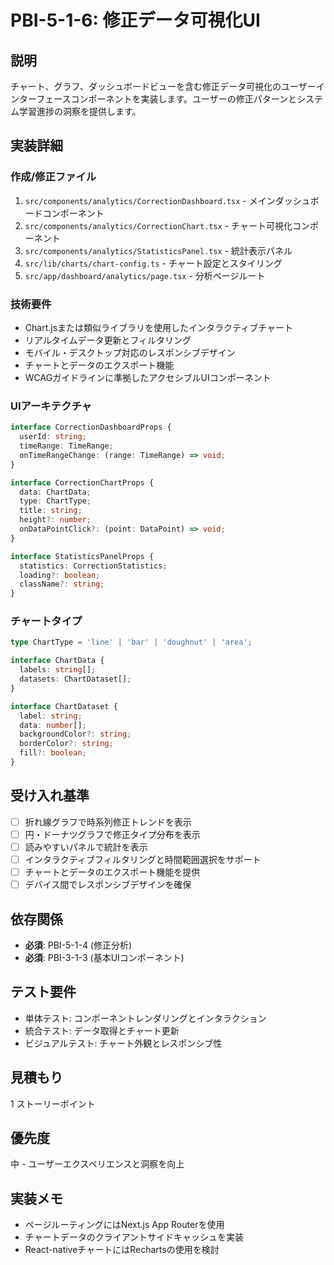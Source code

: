 # PBI-5-1-6: 修正データ可視化UI

## 説明

チャート、グラフ、ダッシュボードビューを含む修正データ可視化のユーザーインターフェースコンポーネントを実装します。ユーザーの修正パターンとシステム学習進捗の洞察を提供します。

## 実装詳細

### 作成/修正ファイル

1. `src/components/analytics/CorrectionDashboard.tsx` - メインダッシュボードコンポーネント
2. `src/components/analytics/CorrectionChart.tsx` - チャート可視化コンポーネント
3. `src/components/analytics/StatisticsPanel.tsx` - 統計表示パネル
4. `src/lib/charts/chart-config.ts` - チャート設定とスタイリング
5. `src/app/dashboard/analytics/page.tsx` - 分析ページルート

### 技術要件

- Chart.jsまたは類似ライブラリを使用したインタラクティブチャート
- リアルタイムデータ更新とフィルタリング
- モバイル・デスクトップ対応のレスポンシブデザイン
- チャートとデータのエクスポート機能
- WCAGガイドラインに準拠したアクセシブルUIコンポーネント

### UIアーキテクチャ

```typescript
interface CorrectionDashboardProps {
  userId: string;
  timeRange: TimeRange;
  onTimeRangeChange: (range: TimeRange) => void;
}

interface CorrectionChartProps {
  data: ChartData;
  type: ChartType;
  title: string;
  height?: number;
  onDataPointClick?: (point: DataPoint) => void;
}

interface StatisticsPanelProps {
  statistics: CorrectionStatistics;
  loading?: boolean;
  className?: string;
}
```

### チャートタイプ

```typescript
type ChartType = 'line' | 'bar' | 'doughnut' | 'area';

interface ChartData {
  labels: string[];
  datasets: ChartDataset[];
}

interface ChartDataset {
  label: string;
  data: number[];
  backgroundColor?: string;
  borderColor?: string;
  fill?: boolean;
}
```

## 受け入れ基準

- [ ] 折れ線グラフで時系列修正トレンドを表示
- [ ] 円・ドーナツグラフで修正タイプ分布を表示
- [ ] 読みやすいパネルで統計を表示
- [ ] インタラクティブフィルタリングと時間範囲選択をサポート
- [ ] チャートとデータのエクスポート機能を提供
- [ ] デバイス間でレスポンシブデザインを確保

## 依存関係

- **必須**: PBI-5-1-4 (修正分析)
- **必須**: PBI-3-1-3 (基本UIコンポーネント)

## テスト要件

- 単体テスト: コンポーネントレンダリングとインタラクション
- 統合テスト: データ取得とチャート更新
- ビジュアルテスト: チャート外観とレスポンシブ性

## 見積もり

1 ストーリーポイント

## 優先度

中 - ユーザーエクスペリエンスと洞察を向上

## 実装メモ

- ページルーティングにはNext.js App Routerを使用
- チャートデータのクライアントサイドキャッシュを実装
- React-nativeチャートにはRechartsの使用を検討
